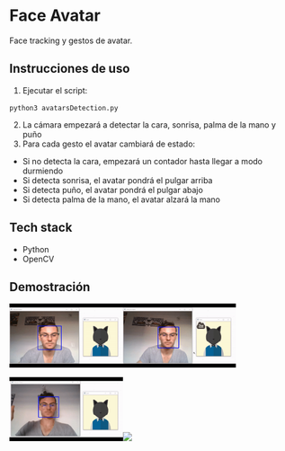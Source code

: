 # Face Avatar
Face tracking y gestos de avatar.

## Instrucciones de uso
1. Ejecutar el script:
```
python3 avatarsDetection.py
```
2. La cámara empezará a detectar la cara, sonrisa, palma de la mano y puño
3. Para cada gesto el avatar cambiará de estado:
  - Si no detecta la cara, empezará un contador hasta llegar a modo durmiendo
  - Si detecta sonrisa, el avatar pondrá el pulgar arriba
  - Si detecta puño, el avatar pondrá el pulgar abajo
  - Si detecta palma de la mano, el avatar alzará la mano

## Tech stack
- Python
- OpenCV

## Demostración

<img src="Avatar GIFs/Smile.gif" width=40%><img src="Avatar GIFs/Fist.gif" width=40%>

<img src="Avatar GIFs/Palm.gif" width=40%><img src="Avatar GIFs/Sleep.gif" width=40%>
